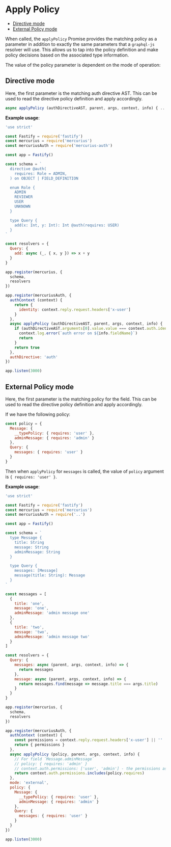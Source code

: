 # Apply Policy

- [Directive mode](#directive-mode)
- [External Policy mode](#external-policy-mode)

When called, the `applyPolicy` Promise provides the matching policy as a parameter in addition to exactly the same parameters that a `graphql-js` resolver will use. This allows us to tap into the policy definition and make policy decisions based on the associated type information.

The value of the policy parameter is dependent on the mode of operation:

## Directive mode

Here, the first parameter is the matching auth directive AST. This can be used to read the directive policy definition and apply accordingly.

```js
async applyPolicy (authDirectiveAST, parent, args, context, info) { ... }
```

**Example usage**:

```js
'use strict'

const Fastify = require('fastify')
const mercurius = require('mercurius')
const mercuriusAuth = require('mercurius-auth')

const app = Fastify()

const schema = `
  directive @auth(
    requires: Role = ADMIN,
  ) on OBJECT | FIELD_DEFINITION

  enum Role {
    ADMIN
    REVIEWER
    USER
    UNKNOWN
  }

  type Query {
    add(x: Int, y: Int): Int @auth(requires: USER)
  }
`

const resolvers = {
  Query: {
    add: async (_, { x, y }) => x + y
  }
}

app.register(mercurius, {
  schema,
  resolvers
})

app.register(mercuriusAuth, {
  authContext (context) {
    return {
      identity: context.reply.request.headers['x-user']
    }
  },
  async applyPolicy (authDirectiveAST, parent, args, context, info) {
    if (authDirectiveAST.arguments[0].value.value === context.auth.identity) {
      context.log.error(`auth error on ${info.fieldName}`)
      return
    }
    return true
  },
  authDirective: 'auth'
})

app.listen(3000)
```

## External Policy mode

Here, the first parameter is the matching policy for the field. This can be used to read the directive policy definition and apply accordingly.

If we have the following policy:

```js
const policy = {
  Message: {
    __typePolicy: { requires: 'user' },
    adminMessage: { requires: 'admin' }
  },
  Query: {
    messages: { requires: 'user' }
  }
}
```

Then when `applyPolicy` for `messages` is called, the value of `policy` argument is `{ requires: 'user' }`.

**Example usage**:

```js
'use strict'

const Fastify = require('fastify')
const mercurius = require('mercurius')
const mercuriusAuth = require('..')

const app = Fastify()

const schema = `
  type Message {
    title: String
    message: String
    adminMessage: String
  }

  type Query {
    messages: [Message]
    message(title: String): Message
  }
`

const messages = [
  {
    title: 'one',
    message: 'one',
    adminMessage: 'admin message one'
  },
  {
    title: 'two',
    message: 'two',
    adminMessage: 'admin message two'
  }
]

const resolvers = {
  Query: {
    messages: async (parent, args, context, info) => {
      return messages
    },
    message: async (parent, args, context, info) => {
      return messages.find(message => message.title === args.title)
    }
  }
}

app.register(mercurius, {
  schema,
  resolvers
})

app.register(mercuriusAuth, {
  authContext (context) {
    const permissions = context.reply.request.headers['x-user'] || ''
    return { permissions }
  },
  async applyPolicy (policy, parent, args, context, info) {
    // For field `Message.adminMessage`
    // policy: { requires: 'admin' }
    // context.auth.permissions: ['user', 'admin'] - the permissions associated with the user
    return context.auth.permissions.includes(policy.requires)
  },
  mode: 'external',
  policy: {
    Message: {
      __typePolicy: { requires: 'user' },
      adminMessage: { requires: 'admin' }
    },
    Query: {
      messages: { requires: 'user' }
    }
  }
})

app.listen(3000)
```
